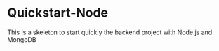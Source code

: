 # Quickstart-Node
This is a skeleton to start quickly the backend project with Node.js  and MongoDB

